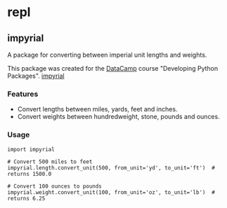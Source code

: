 # repl
## impyrial

A package for converting between imperial unit lengths and weights.

This package was created for the [DataCamp](https://www.datacamp.com) course "Developing Python Packages".
[impyrial](./workspace/mypackages/impyrial/)

### Features

- Convert lengths between miles, yards, feet and inches.
- Convert weights between hundredweight, stone, pounds and ounces.

### Usage

```
import impyrial

# Convert 500 miles to feet
impyrial.length.convert_unit(500, from_unit='yd', to_unit='ft')  # returns 1500.0

# Convert 100 ounces to pounds
impyrial.weight.convert_unit(100, from_unit='oz', to_unit='lb')  # returns 6.25
```
